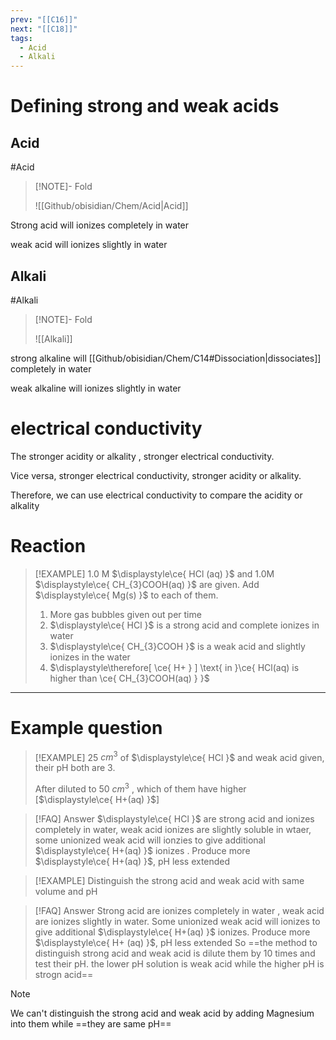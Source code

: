 ```yaml
---
prev: "[[C16]]"
next: "[[C18]]"
tags:
  - Acid
  - Alkali
---
```

# Defining strong and weak acids 

## Acid
#Acid
> [!NOTE]- Fold
> 
> ![[Github/obisidian/Chem/Acid|Acid]]

Strong acid will ionizes completely in water 

weak acid will ionizes slightly in water
## Alkali
#Alkali 
> [!NOTE]- Fold
> 
> ![[Alkali]]

strong alkaline will [[Github/obisidian/Chem/C14#Dissociation|dissociates]] completely in water

weak alkaline will ionizes slightly in water
# electrical conductivity
The stronger acidity or alkality , stronger electrical conductivity.

Vice versa, stronger electrical conductivity, stronger acidity or alkality. 

Therefore, we can use electrical conductivity to compare the acidity or alkality

# Reaction

> [!EXAMPLE]
>  1.0 M $\displaystyle\ce{ HCl (aq) }$ and 1.0M $\displaystyle\ce{ CH_{3}COOH(aq) }$ are given. Add $\displaystyle\ce{ Mg(s) }$ to each of them.
>  1. More gas bubbles given out per time 
>  2. $\displaystyle\ce{ HCl }$ is  a strong acid and complete ionizes in water 
>  3. $\displaystyle\ce{ CH_{3}COOH }$ is a weak acid and slightly ionizes in the water
>  4. $\displaystyle\therefore[ \ce{ H+ } ] \text{ in }\ce{ HCl(aq) is higher than \ce{ CH_{3}COOH(aq) } }$

---

# Example question

> [!EXAMPLE] 
>25 $\displaystyle cm^{3}$ of  $\displaystyle\ce{ HCl }$ and weak acid given, their pH both are 3. 
>
>After diluted to 50 $\displaystyle cm^{3}$ , which of them have higher \[$\displaystyle\ce{ H+(aq) }$]

> [!FAQ] Answer
> $\displaystyle\ce{ HCl }$ are strong acid and ionizes completely in water, 
> weak acid ionizes are slightly soluble in wtaer,
> some unionized weak acid will ionzies to give additional $\displaystyle\ce{ H+(aq) }$ ionizes . Produce more $\displaystyle\ce{ H+(aq) }$, pH less extended
> 

> [!EXAMPLE]
>  Distinguish the strong acid and weak acid with same volume and pH

> [!FAQ] Answer
>  Strong acid are ionizes completely in water ,
>  weak acid are ionizes slightly in water. 
>  Some unionized weak acid will ionizes to give additional $\displaystyle\ce{ H+(aq) }$ ionizes. Produce more $\displaystyle\ce{ H+ (aq) }$, pH less extended 
>   So ==the method to distinguish strong acid and weak acid is dilute them by 10 times and test their pH. the lower pH solution is weak acid while the higher pH is strogn acid== 

> [!NOTE]
>  We can't distinguish the strong acid and weak acid by adding Magnesium into them while ==they are same pH==

